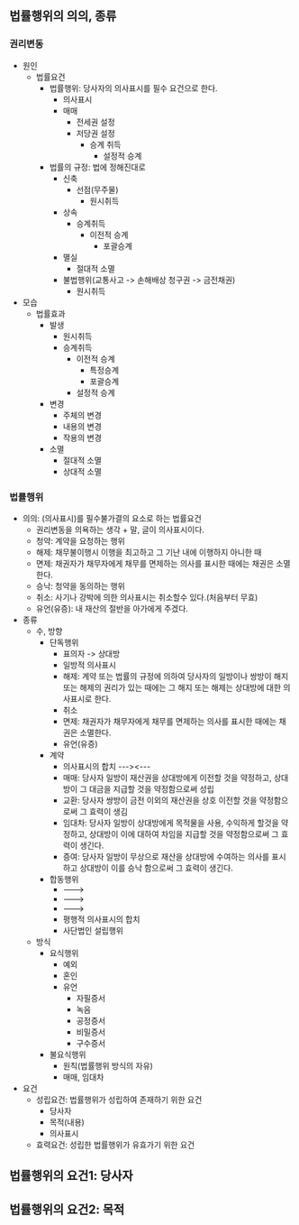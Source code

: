 ## 법률행위의 의의, 종류
### 권리변동
- 원인
    - 법률요건
        - 법률행위: 당사자의 의사표시를 필수 요건으로 한다.
            - 의사표시 
            - 매매
                - 전세권 설정
                - 저당권 설정
                    - 승계 취득
                        - 설정적 승계
        - 법률의 규정: 법에 정해진대로
            - 신축
                - 선점(무주물)
                    - 원시취득
            - 상속
                - 승계취득
                    - 이전적 승계
                        - 포괄승계
            - 멸실
                - 절대적 소멸
            - 불법행위(교통사고 -> 손해배상 청구권 -> 금전채권)
                - 원시취득
- 모습
    - 법률효과
        - 발생
            - 원시취득
            - 승계취득
                - 이전적 승계
                    - 특정승계
                    - 포괄승계
                - 설정적 승계
        - 변경
            - 주체의 변경
            - 내용의 변경
            - 작용의 변경
        - 소멸
            - 절대적 소멸
            - 상대적 소멸
### 법률행위
- 의의: (의사표시)를 필수불가결의 요소로 하는 법률요건
    - 권리변동을 의욕하는 생각 + 말, 글이 의사표시이다.
    - 청약: 계약을 요청하는 행위
    - 해제: 채무불이행시 이행을 최고하고 그 기난 내에 이행하지 아니한 때
    - 면제: 채권자가 채무자에게 채무를 면제하는 의사를 표시한 때에는 채권은 소멸한다.
    - 승낙: 청약을 동의하는 행위
    - 취소: 사기나 강박에 의한 의사표시는 취소할수 있다.(처음부터 무효)
    - 유언(유증): 내 재산의 절반을 아가에게 주겠다.
- 종류
    - 수, 방향
        - 단독행위
            - 표의자 -> 상대방
            - 일방적 의사표시
            - 해제: 계약 또는 법률의 규정에 의하여 당사자의 일방이나 쌍방이 해지 또는 해제의 권리가 있는 때에는 그 해지 또는 해제는 상대방에 대한 의사표시로 한다.
            - 취소
            - 면제: 채권자가 채무자에게 채무를 면제하는 의사를 표시한 때에는 채권은 소멸한다.
            - 유언(유증)
        - 계약
            - 의사표시의 합치 ---><---
            - 매매: 당사자 일방이 재산권을 상대방에게 이전할 것을 약정하고, 상대방이 그 대금을 지급할 것을 약정함으로써 성립
            - 교환: 당사자 쌍방이 금전 이외의 재산권을 상호 이전할 것을 약정함으로써 그 효력이 생김
            - 임대차: 당사자 일방이 상대방에게 목적물을 사용, 수익하게 할것을 약정하고, 상대방이 이에 대하여 차임을 지급할 것을 약정함으로써 그 효력이 생긴다.
            - 증여: 당사자 일방이 무상으로 재산을 상대방에 수여하는 의사를 표시하고 상대방이 이를 승낙 함으로써 그 효력이 생긴다.
        - 합동행위
            - --->
            - --->
            - --->
            - 평행적 의사표시의 합치
            - 사단법인 설립행위
    - 방식
        - 요식행위
            - 예외
            - 혼인
            - 유언
                - 자필증서
                - 녹음
                - 공정증서
                - 비밀증서
                - 구수증서
        - 불요식행위
            - 원칙(법률행위 방식의 자유)
            - 매매, 임대차
- 요건
    - 성립요건: 법률행위가 성립하여 존재하기 위한 요건
        - 당사자
        - 목적(내용)
        - 의사표시
    - 효력요건: 성립한 법률행위가 유효가기 위한 요건
## 법률행위의 요건1: 당사자
## 법률행위의 요건2: 목적